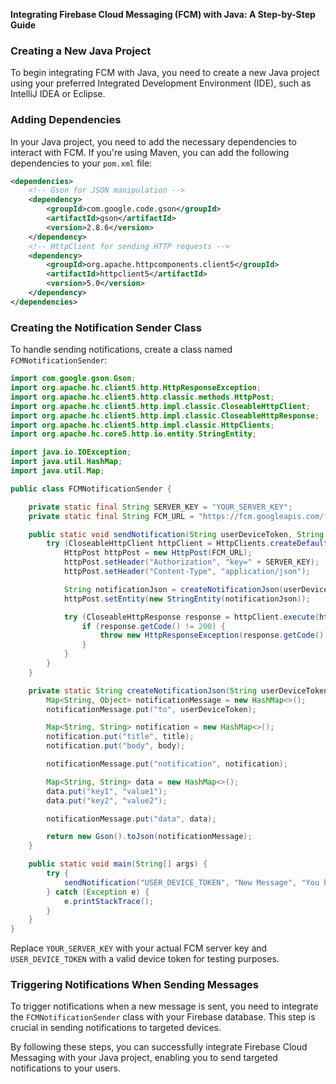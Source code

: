 **Integrating Firebase Cloud Messaging (FCM) with Java: A Step-by-Step Guide**

### Creating a New Java Project

To begin integrating FCM with Java, you need to create a new Java project using your preferred Integrated Development Environment (IDE), such as IntelliJ IDEA or Eclipse.

### Adding Dependencies

In your Java project, you need to add the necessary dependencies to interact with FCM. If you're using Maven, you can add the following dependencies to your `pom.xml` file:

```xml
<dependencies>
    <!-- Gson for JSON manipulation -->
    <dependency>
        <groupId>com.google.code.gson</groupId>
        <artifactId>gson</artifactId>
        <version>2.8.6</version>
    </dependency>
    <!-- HttpClient for sending HTTP requests -->
    <dependency>
        <groupId>org.apache.httpcomponents.client5</groupId>
        <artifactId>httpclient5</artifactId>
        <version>5.0</version>
    </dependency>
</dependencies>
```

### Creating the Notification Sender Class

To handle sending notifications, create a class named `FCMNotificationSender`:

```java
import com.google.gson.Gson;
import org.apache.hc.client5.http.HttpResponseException;
import org.apache.hc.client5.http.classic.methods.HttpPost;
import org.apache.hc.client5.http.impl.classic.CloseableHttpClient;
import org.apache.hc.client5.http.impl.classic.CloseableHttpResponse;
import org.apache.hc.client5.http.impl.classic.HttpClients;
import org.apache.hc.core5.http.io.entity.StringEntity;

import java.io.IOException;
import java.util.HashMap;
import java.util.Map;

public class FCMNotificationSender {

    private static final String SERVER_KEY = "YOUR_SERVER_KEY";
    private static final String FCM_URL = "https://fcm.googleapis.com/fcm/send";

    public static void sendNotification(String userDeviceToken, String title, String body) throws IOException {
        try (CloseableHttpClient httpClient = HttpClients.createDefault()) {
            HttpPost httpPost = new HttpPost(FCM_URL);
            httpPost.setHeader("Authorization", "key=" + SERVER_KEY);
            httpPost.setHeader("Content-Type", "application/json");

            String notificationJson = createNotificationJson(userDeviceToken, title, body);
            httpPost.setEntity(new StringEntity(notificationJson));

            try (CloseableHttpResponse response = httpClient.execute(httpPost)) {
                if (response.getCode() != 200) {
                    throw new HttpResponseException(response.getCode(), "Failed to send notification");
                }
            }
        }
    }

    private static String createNotificationJson(String userDeviceToken, String title, String body) {
        Map<String, Object> notificationMessage = new HashMap<>();
        notificationMessage.put("to", userDeviceToken);

        Map<String, String> notification = new HashMap<>();
        notification.put("title", title);
        notification.put("body", body);

        notificationMessage.put("notification", notification);

        Map<String, String> data = new HashMap<>();
        data.put("key1", "value1");
        data.put("key2", "value2");

        notificationMessage.put("data", data);

        return new Gson().toJson(notificationMessage);
    }

    public static void main(String[] args) {
        try {
            sendNotification("USER_DEVICE_TOKEN", "New Message", "You have received a new message");
        } catch (Exception e) {
            e.printStackTrace();
        }
    }
}
```

Replace `YOUR_SERVER_KEY` with your actual FCM server key and `USER_DEVICE_TOKEN` with a valid device token for testing purposes.

### Triggering Notifications When Sending Messages

To trigger notifications when a new message is sent, you need to integrate the `FCMNotificationSender` class with your Firebase database. This step is crucial in sending notifications to targeted devices.

By following these steps, you can successfully integrate Firebase Cloud Messaging with your Java project, enabling you to send targeted notifications to your users.